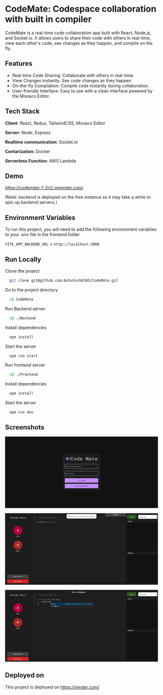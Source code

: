 
# CodeMate: Codespace collaboration with built in compiler

CodeMate is a real-time code collaboration app built with React, Node.js, and Socket.io. It allows users to share their code with others in real-time, view each other's code, see changes as they happen, and compile on the fly.


## Features

- Real-time Code Sharing: Collaborate with others in real-time.
- View Changes Instantly: See code changes as they happen.
- On-the-fly Compilation: Compile code instantly during collaboration.
- User-friendly Interface: Easy to use with a clean interface powered by the Monaco Editor.


## Tech Stack

**Client:** React, Redux, TailwindCSS, Monaco Editor

**Server:** Node, Express

**Realtime communication:** Socket.io

**Contarization:** Docker

**Serverless Function:** AWS Lambda



## Demo

https://codemate-1-2ri2.onrender.com/

(Note: backend is deployed on the free instance so it may take a while to spin up backend servers.)

## Environment Variables

To run this project, you will need to add the following environment variables to your .env file in the frontend folder

`VITE_APP_BACKEND_URL` = `http://localhost:3000`




## Run Locally

Clone the project

```bash
  git clone git@github.com:Ashutosh6393/CodeMate.git
```

Go to the project directory

```bash
  cd CodeMate
```
Run Backend server

```bash
  cd ./Backend
```

Install dependencies

```bash
  npm install
```

Start the server

```bash
  npm run start
```

Run frontend server

```bash
  cd ./Frontend
```

Install dependencies

```bash
  npm install
```

Start the server

```bash
  npm run dev
```


## Screenshots

![Room join page](/Frontend/screenshots/1.png?raw=true)

![App UI](/Frontend/screenshots/2.png?raw=true)

![Viewing other user](/Frontend/screenshots/4.png?raw=true)


## Deployed on

This project is deployed on https://render.com/